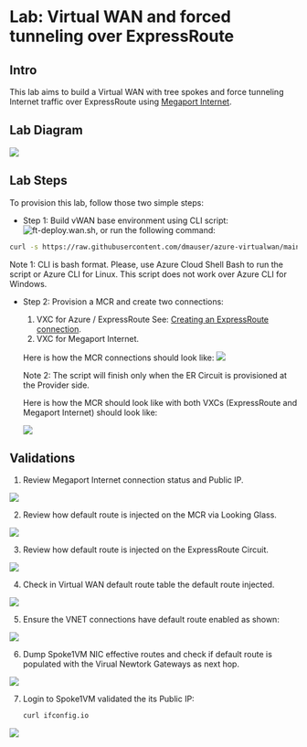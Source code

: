 
# Lab: Virtual WAN and forced tunneling over ExpressRoute

## Intro

This lab aims to build a Virtual WAN with tree spokes and force tunneling Internet traffic over ExpressRoute using [Megaport Internet](https://docs.megaport.com/megaport-internet/).

## Lab Diagram

![](./media/ft-wan.png)

## Lab Steps

To provision this lab, follow those two simple steps:

- Step 1: Build vWAN base environment using CLI script: ![ft-deploy.wan.sh](./ft-deploy-vwan.azcli), or run the following command:

```bash
curl -s https://raw.githubusercontent.com/dmauser/azure-virtualwan/main/ft-wan/ft-deploy-vwan.azcli | bash
```	
  
Note 1: CLI is bash format. Please, use Azure Cloud Shell Bash to run the script or Azure CLI for Linux. This script does not work over Azure CLI for Windows.

- Step 2: Provision a MCR and create two connections:
  
    1) VXC for Azure / ExpressRoute See: [Creating an ExpressRoute connection](https://docs.megaport.com/cloud/megaport/microsoft/#creating-an-expressroute-connection).
    2) VXC for Megaport Internet.

    Here is how the MCR connections should look like:
    ![](./media/megaport-step2.png)


    Note 2: The script will finish only when the ER Circuit is provisioned at the Provider side.

    Here is how the MCR should look like with both VXCs (ExpressRoute and Megaport Internet) should look like:

    ![](./media/mcr-vxcs.png)

## Validations

1) Review Megaport Internet connection status and Public IP.

![](./media/megaport-internet-details.png)

2) Review how default route is injected on the MCR via Looking Glass.

![](./media/mcr-looking-glass.png)

3) Review how default route is injected on the ExpressRoute Circuit.

![](./media/defaultroute-ercircuit.png)


4) Check in Virtual WAN default route table the default route injected.

![](./media/vhub-effectiveroutes.png)

5) Ensure the VNET connections have default route enabled as shown:

![](./media/vnet-propagatedefaultroute.png)

6) Dump Spoke1VM NIC effective routes and check if default route is populated with the Virual Newtork Gateways as next hop.

![](./media/spoke1vmnic.png)

7) Login to Spoke1VM validated the its Public IP:
    
    ```bash
    curl ifconfig.io
    ```
![](./media/spoke1vm-ifconfig.png)
